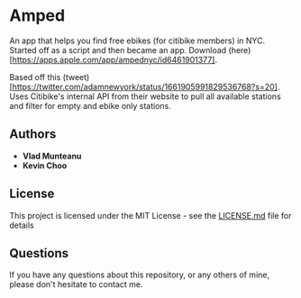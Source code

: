 # Amped
An app that helps you find free ebikes (for citibike members) in NYC. Started
off as a script and then became an app. Download (here)[https://apps.apple.com/app/ampednyc/id6461901377]. 

Based off this
(tweet)[https://twitter.com/adamnewyork/status/1661905991829536768?s=20]. Uses
Citibike's internal API from their website to pull all available stations and
filter for empty and ebike only stations. 

## Authors

- **Vlad Munteanu**
- **Kevin Choo**

## License

This project is licensed under the MIT License - see the [LICENSE.md](LICENSE) file for details

## Questions

If you have any questions about this repository, or any others of mine, please
don't hesitate to contact me.

